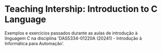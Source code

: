 # Teaching Intership: Introduction to C Language

Exemplos e exercícios passados durante as aulas de introdução à linguagem C na disciplina 'DAS5334-01220A (20241) - Introdução à Informática para Automação'.

